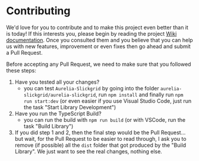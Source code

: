 # Contributing

We'd love for you to contribute and to make this project even better than it is today! If this interests you, please begin by reading the project [Wiki documentation](https://github.com/ghiscoding/aurelia-slickgrid/wiki). Once you consulted them and you believe that you can help us with new features, improvement or even fixes then go ahead and submit a Pull Request.

Before accepting any Pull Request, we need to make sure that you followed these steps:
1. Have you tested all your changes?
   - you can test `Aurelia-Slickgrid` by going into the folder `aurelia-slickgrid/aurelia-slickgrid`, run  `npm install` and finally run `npm run start:dev` (or even easier if you use Visual Studio Code, just run the task "Start Library Development")
2. Have you run the TypeScript Build?
   - you can run the build with `npm run build` (or with VSCode, run the task "Build Library")
3. If you did step 1 and 2, then the final step would be the Pull Request... but wait, for the Pull Request to be easier to read through, I ask you to remove (if possible) all the `dist` folder that got produced by the "Build Library". We just want to see the real changes, nothing else.